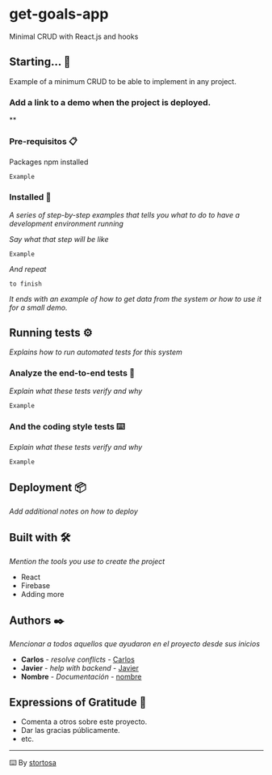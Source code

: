 # get-goals-app
Minimal CRUD with React.js and hooks

## Starting... 🚀

Example of a minimum CRUD to be able to implement in any project.

###  Add a link to a demo when the project is deployed.
**

### Pre-requisitos 📋

Packages npm installed

```
Example
```

### Installed 🔧

_A series of step-by-step examples that tells you what to do to have a development environment running_

_Say what that step will be like_

```
Example
```

_And repeat_

```
to finish
```

_It ends with an example of how to get data from the system or how to use it for a small demo._

## Running tests ⚙️

_Explains how to run automated tests for this system_

### Analyze the end-to-end tests 🔩

_Explain what these tests verify and why_

```
Example
```

### And the coding style tests ⌨️

_Explain what these tests verify and why_

```
Example
```

## Deployment 📦

_Add additional notes on how to deploy_

## Built with 🛠️

_Mention the tools you use to create the project_

* React
* Firebase
* Adding more

## Authors ✒️

_Mencionar a todos aquellos que ayudaron en el proyecto desde sus inicios_

* **Carlos** - *resolve conflicts* - [Carlos](https://github.com/carlostrujillosamper/)
* **Javier** - *help with backend* - [Javier](https://github.com/javinovich)
* **Nombre** - *Documentación* - [nombre](https://github.com/nombre)

## Expressions of Gratitude 🎁

* Comenta a otros sobre este proyecto. 
* Dar las gracias públicamente.
* etc.



---
⌨️ By [stortosa](https://github.com/stortosa)
